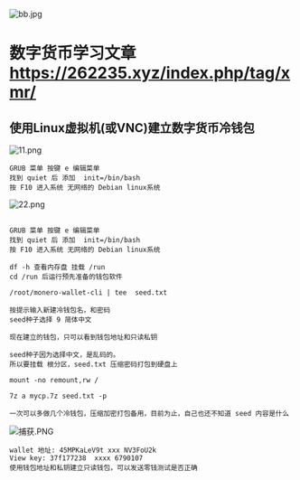 ![bb.jpg][1]

# 数字货币学习文章 https://262235.xyz/index.php/tag/xmr/

## 使用Linux虚拟机(或VNC)建立数字货币冷钱包
![11.png][2]

    GRUB 菜单 按键 e 编辑菜单
    找到 quiet 后 添加  init=/bin/bash
    按 F10 进入系统 无网络的 Debian linux系统

![22.png][3]

```

GRUB 菜单 按键 e 编辑菜单
找到 quiet 后 添加  init=/bin/bash
按 F10 进入系统 无网络的 Debian linux系统

df -h 查看内存盘 挂载 /run
cd /run 后运行预先准备的钱包软件

/root/monero-wallet-cli | tee  seed.txt

按提示输入新建冷钱包名，和密码
seed种子选择 9 简体中文

现在建立的钱包，只可以看到钱包地址和只读私钥

seed种子因为选择中文，是乱码的。
所以要挂载 根分区，seed.txt 压缩密码打包到硬盘上

mount -no remount,rw /

7z a mycp.7z seed.txt -p

一次可以多做几个冷钱包，压缩加密打包备用，目前为止，自己也还不知道 seed 内容是什么
```
![捕获.PNG][4]

```
wallet 地址: 45MPKaLeV9t xxx NV3FoU2k
View key: 37f177238  xxxx 6790107
使用钱包地址和私钥建立只读钱包，可以发送零钱测试是否正确
```

  [1]: https://262235.xyz/usr/uploads/2022/01/1902993299.jpg
  [2]: https://262235.xyz/usr/uploads/2022/01/251645996.png
  [3]: https://262235.xyz/usr/uploads/2022/01/391228121.png
  [4]: https://262235.xyz/usr/uploads/2022/01/2706755165.png
